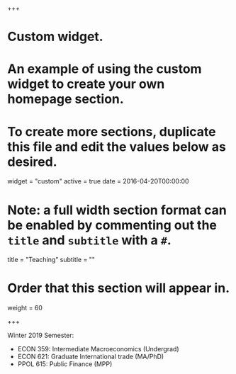 +++
# Custom widget.
# An example of using the custom widget to create your own homepage section.
# To create more sections, duplicate this file and edit the values below as desired.
widget = "custom"
active = true
date = 2016-04-20T00:00:00

# Note: a full width section format can be enabled by commenting out the `title` and `subtitle` with a `#`.
title = "Teaching"
subtitle = ""

# Order that this section will appear in.
weight = 60

+++

Winter 2019 Semester:

- ECON 359: Intermediate Macroeconomics (Undergrad)
- ECON 621: Graduate International trade (MA/PhD)
- PPOL 615: Public Finance (MPP)
